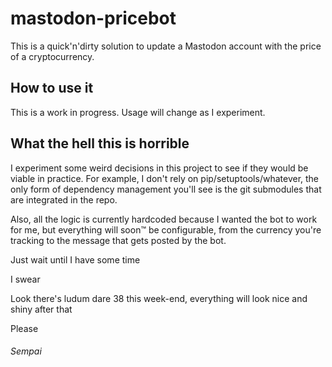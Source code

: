 # mastodon-pricebot

This is a quick'n'dirty solution to update a Mastodon account with the price of a cryptocurrency.

## How to use it

This is a work in progress. Usage will change as I experiment.

## What the hell this is horrible

I experiment some weird decisions in this project to see if they would
be viable in practice. For example, I don't rely on
pip/setuptools/whatever, the only form of dependency management you'll
see is the git submodules that are integrated in the repo.

Also, all the logic is currently hardcoded because I wanted the bot to
work for me, but everything will soon™ be configurable, from the
currency you're tracking to the message that gets posted by the bot.

Just wait until I have some time

I swear

Look there's ludum dare 38 this week-end, everything will look nice
and shiny after that

Please

###### Sempai